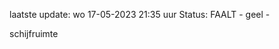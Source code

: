 laatste update: 
wo 17-05-2023 21:35   uur 
Status: FAALT - geel - 
<div class="service Y">schijfruimte</div>